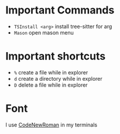 # Important Commands
- `TSInstall <arg>` install tree-sitter for arg
- `Mason` open mason menu

# Important shortcuts
- `%` create a file while in explorer
- `d` create a directory while in explorer
- `D` delete a file while in explorer

# Font

I use [CodeNewRoman](https://www.nerdfonts.com/font-downloads) in my terminals
